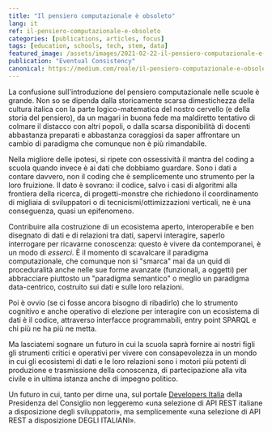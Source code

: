 ```yaml
---
title: "Il pensiero computazionale è obsoleto"
lang: it
ref: il-pensiero-computazionale-e-obsoleto
categories: [publications, articles, focus]
tags: [education, schools, tech, stem, data]
featured_image: /assets/images/2021-02-22-il-pensiero-computazionale-e-obsoleto.png
publication: "Eventual Consistency"
canonical: https://medium.com/reale/il-pensiero-computazionale-e-obsoleto-8f2be238f8e8
---
```


La confusione sull'introduzione del pensiero computazionale nelle scuole è grande. Non so se dipenda dalla storicamente scarsa dimestichezza della cultura italica con la parte logico-matematica del nostro cervello (e della storia del pensiero), da un magari in buona fede ma maldiretto tentativo di colmare il distacco con altri popoli, o dalla scarsa disponibilità di docenti abbastanza preparati e abbastanza coraggiosi da saper affrontare un cambio di paradigma che comunque non è più rimandabile.

Nella migliore delle ipotesi, si ripete con ossessività il mantra del coding a scuola quando invece è ai dati che dobbiamo guardare. Sono i dati a contare davvero, non il coding che è semplicemente uno strumento per la loro fruizione. Il dato è sovrano: il codice, salvo i casi di algoritmi alla frontiera della ricerca, di progetti-monstre che richiedono il coordinamento di migliaia di sviluppatori o di tecnicismi/ottimizzazioni verticali, ne è una conseguenza, quasi un epifenomeno.

Contribuire alla costruzione di un ecosistema aperto, interoperabile e ben disegnato di dati e di relazioni tra dati, sapervi interagire, saperlo interrogare per ricavarne conoscenza: questo è vivere da contemporanei, è un modo di *esserci*. È il momento di scavalcare il paradigma computazionale, che comunque non si "smarca" mai da un quid di proceduralità anche nelle sue forme avanzate (funzionali, a oggetti) per abbracciare piuttosto un "paradigma semantico" o meglio un paradigma data-centrico, costruito sui dati e sulle loro relazioni.

Poi è ovvio (se ci fosse ancora bisogno di ribadirlo) che lo strumento cognitivo e anche operativo di elezione per interagire con un ecosistema di dati è il codice, attraverso interfacce programmabili, entry point SPARQL e chi più ne ha più ne metta.

Ma lasciatemi sognare un futuro in cui la scuola saprà fornire ai nostri figli gli strumenti critici e operativi per vivere con consapevolezza in un mondo in cui gli ecosistemi di dati e le loro relazioni sono i motori più potenti di produzione e trasmissione della conoscenza, di partecipazione alla vita civile e in ultima istanza anche di impegno politico.

Un futuro in cui, tanto per dirne una, sul portale [Developers Italia](https://developers.italia.it/it/api) della Presidenza del Consiglio non leggeremo «una selezione di API REST italiane a disposizione degli sviluppatori», ma semplicemente «una selezione di API REST a disposizione DEGLI ITALIANI».
